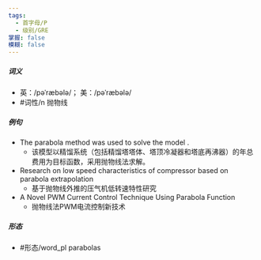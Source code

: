 ```yaml
---
tags:
  - 首字母/P
  - 级别/GRE
掌握: false
模糊: false
---
```

##### 词义
- 英：/pəˈræbələ/； 美：/pəˈræbələ/
- #词性/n  抛物线
##### 例句
- The parabola method was used to solve the model .
	- 该模型以精馏系统（包括精馏塔塔体、塔顶冷凝器和塔底再沸器）的年总费用为目标函数，采用抛物线法求解。
- Research on low speed characteristics of compressor based on parabola extrapolation
	- 基于抛物线外推的压气机低转速特性研究
- A Novel PWM Current Control Technique Using Parabola Function
	- 抛物线法PWM电流控制新技术
##### 形态
- #形态/word_pl parabolas
